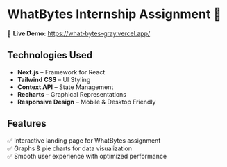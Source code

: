 
# **WhatBytes Internship Assignment** 🚀  

🔗 **Live Demo:** https://what-bytes-gray.vercel.app/

## **Technologies Used**  
- **Next.js** – Framework for React  
- **Tailwind CSS** – UI Styling  
- **Context API** – State Management  
- **Recharts** – Graphical Representations  
- **Responsive Design** – Mobile & Desktop Friendly  

## **Features**  
✅ Interactive landing page for WhatBytes assignment  
✅ Graphs & pie charts for data visualization  
✅ Smooth user experience with optimized performance  
